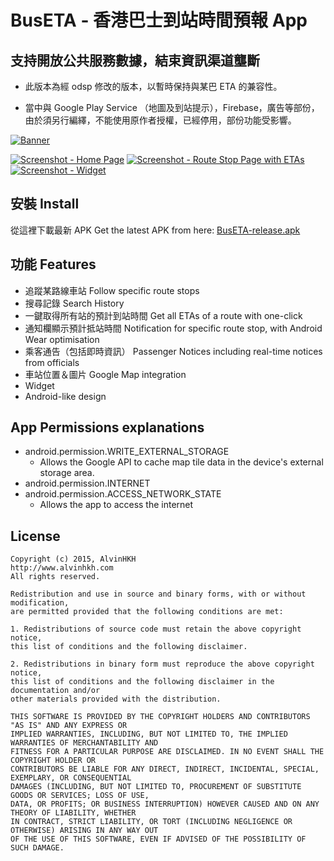# BusETA - 香港巴士到站時間預報 App

## 支持開放公共服務數據，結束資訊渠道壟斷

* 此版本為經 odsp 修改的版本，以暫時保持與某巴 ETA 的兼容性。

* 當中與 Google Play Service （地圖及到站提示），Firebase，廣告等部份，由於須另行編繹，不能使用原作者授權，已經停用，部份功能受影響。


[![Banner](/images/banner.png?raw=true "BusETA (http://buseta.alvinhkh.com)")](http://bit.ly/hkbuseta)

[![Screenshot - Home Page](/images/screenshot_home.png?raw=true "BusETA - Home Page")](http://bit.ly/hkbuseta)
[![Screenshot - Route Stop Page with ETAs](/images/screenshot_route.png?raw=true "BusETA - Route Stop Page with ETAs")](http://bit.ly/hkbuseta)
[![Screenshot - Widget](/images/screenshot_widget.png?raw=true "BusETA - Widget")](http://bit.ly/hkbuseta)


## 安裝 Install
從這裡下載最新 APK 
Get the latest APK from here: 
[BusETA-release.apk](http://bit.ly/buseta-release) 

## 功能 Features
+ 追蹤某路線車站 Follow specific route stops
+ 搜尋記錄 Search History
+ 一鍵取得所有站的預計到站時間 Get all ETAs of a route with one-click
+ 通知欄顯示預計抵站時間 Notification for specific route stop, with Android Wear optimisation
+ 乘客通告（包括即時資訊） Passenger Notices including real-time notices from officials 
+ 車站位置＆圖片 Google Map integration
+ Widget
+ Android-like design


## App Permissions explanations
* android.permission.WRITE_EXTERNAL_STORAGE
  * Allows the Google API to cache map tile data in the device's external storage area.
* android.permission.INTERNET
* android.permission.ACCESS_NETWORK_STATE
  * Allows the app to access the internet


## License
	Copyright (c) 2015, AlvinHKH
	http://www.alvinhkh.com
	All rights reserved.

	Redistribution and use in source and binary forms, with or without modification, 
	are permitted provided that the following conditions are met:

	1. Redistributions of source code must retain the above copyright notice, 
	this list of conditions and the following disclaimer.
	
	2. Redistributions in binary form must reproduce the above copyright notice, 
	this list of conditions and the following disclaimer in the documentation and/or 
	other materials provided with the distribution.
	
	THIS SOFTWARE IS PROVIDED BY THE COPYRIGHT HOLDERS AND CONTRIBUTORS "AS IS" AND ANY EXPRESS OR 
	IMPLIED WARRANTIES, INCLUDING, BUT NOT LIMITED TO, THE IMPLIED WARRANTIES OF MERCHANTABILITY AND 
	FITNESS FOR A PARTICULAR PURPOSE ARE DISCLAIMED. IN NO EVENT SHALL THE COPYRIGHT HOLDER OR 
	CONTRIBUTORS BE LIABLE FOR ANY DIRECT, INDIRECT, INCIDENTAL, SPECIAL, EXEMPLARY, OR CONSEQUENTIAL 
	DAMAGES (INCLUDING, BUT NOT LIMITED TO, PROCUREMENT OF SUBSTITUTE GOODS OR SERVICES; LOSS OF USE, 
	DATA, OR PROFITS; OR BUSINESS INTERRUPTION) HOWEVER CAUSED AND ON ANY THEORY OF LIABILITY, WHETHER 
	IN CONTRACT, STRICT LIABILITY, OR TORT (INCLUDING NEGLIGENCE OR OTHERWISE) ARISING IN ANY WAY OUT 
	OF THE USE OF THIS SOFTWARE, EVEN IF ADVISED OF THE POSSIBILITY OF SUCH DAMAGE.